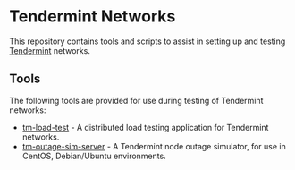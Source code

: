 # Tendermint Networks

This repository contains tools and scripts to assist in setting up and testing
[Tendermint](https://tendermint.com) networks.

## Tools
The following tools are provided for use during testing of Tendermint networks:

* [tm-load-test](./cmd/tm-load-test/README.md) - A distributed load testing
  application for Tendermint networks.
* [tm-outage-sim-server](./cmd/tm-outage-sim-server/README.md) - A Tendermint
  node outage simulator, for use in CentOS, Debian/Ubuntu environments.
